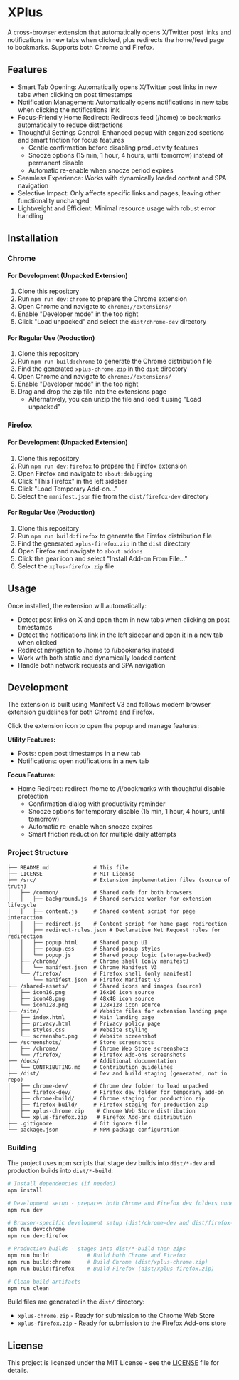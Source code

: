 # XPlus

A cross-browser extension that automatically opens X/Twitter post links and notifications in new tabs when clicked, plus redirects the home/feed page to bookmarks. Supports both Chrome and Firefox.

## Features

-   Smart Tab Opening: Automatically opens X/Twitter post links in new tabs when clicking on post timestamps
-   Notification Management: Automatically opens notifications in new tabs when clicking the notifications link
-   Focus-Friendly Home Redirect: Redirects feed (/home) to bookmarks automatically to reduce distractions
-   Thoughtful Settings Control: Enhanced popup with organized sections and smart friction for focus features
    -   Gentle confirmation before disabling productivity features
    -   Snooze options (15 min, 1 hour, 4 hours, until tomorrow) instead of permanent disable
    -   Automatic re-enable when snooze period expires
-   Seamless Experience: Works with dynamically loaded content and SPA navigation
-   Selective Impact: Only affects specific links and pages, leaving other functionality unchanged
-   Lightweight and Efficient: Minimal resource usage with robust error handling

## Installation

### Chrome

#### For Development (Unpacked Extension)

1. Clone this repository
2. Run `npm run dev:chrome` to prepare the Chrome extension
3. Open Chrome and navigate to `chrome://extensions/`
4. Enable "Developer mode" in the top right
5. Click "Load unpacked" and select the `dist/chrome-dev` directory

#### For Regular Use (Production)

1. Clone this repository
2. Run `npm run build:chrome` to generate the Chrome distribution file
3. Find the generated `xplus-chrome.zip` in the `dist` directory
4. Open Chrome and navigate to `chrome://extensions/`
5. Enable "Developer mode" in the top right
6. Drag and drop the zip file into the extensions page
    - Alternatively, you can unzip the file and load it using "Load unpacked"

### Firefox

#### For Development (Unpacked Extension)

1. Clone this repository
2. Run `npm run dev:firefox` to prepare the Firefox extension
3. Open Firefox and navigate to `about:debugging`
4. Click "This Firefox" in the left sidebar
5. Click "Load Temporary Add-on..."
6. Select the `manifest.json` file from the `dist/firefox-dev` directory

#### For Regular Use (Production)

1. Clone this repository
2. Run `npm run build:firefox` to generate the Firefox distribution file
3. Find the generated `xplus-firefox.zip` in the `dist` directory
4. Open Firefox and navigate to `about:addons`
5. Click the gear icon and select "Install Add-on From File..."
6. Select the `xplus-firefox.zip` file

## Usage

Once installed, the extension will automatically:

-   Detect post links on X and open them in new tabs when clicking on post timestamps
-   Detect the notifications link in the left sidebar and open it in a new tab when clicked
-   Redirect navigation to /home to /i/bookmarks instead
-   Work with both static and dynamically loaded content
-   Handle both network requests and SPA navigation

## Development

The extension is built using Manifest V3 and follows modern browser extension guidelines for both Chrome and Firefox.

Click the extension icon to open the popup and manage features:

**Utility Features:**

-   Posts: open post timestamps in a new tab
-   Notifications: open notifications in a new tab

**Focus Features:**

-   Home Redirect: redirect /home to /i/bookmarks with thoughtful disable protection
    -   Confirmation dialog with productivity reminder
    -   Snooze options for temporary disable (15 min, 1 hour, 4 hours, until tomorrow)
    -   Automatic re-enable when snooze expires
    -   Smart friction reduction for multiple daily attempts

### Project Structure

```
├── README.md              # This file
├── LICENSE                # MIT License
├── /src/                  # Extension implementation files (source of truth)
│   ├── /common/           # Shared code for both browsers
│   │   ├── background.js  # Shared service worker for extension lifecycle
│   │   ├── content.js     # Shared content script for page interaction
│   │   ├── redirect.js    # Content script for home page redirection
│   │   ├── redirect-rules.json # Declarative Net Request rules for redirection
│   │   ├── popup.html     # Shared popup UI
│   │   ├── popup.css      # Shared popup styles
│   │   └── popup.js       # Shared popup logic (storage-backed)
│   ├── /chrome/           # Chrome shell (only manifest)
│   │   └── manifest.json  # Chrome Manifest V3
│   └── /firefox/          # Firefox shell (only manifest)
│       └── manifest.json  # Firefox Manifest V3
├── /shared-assets/        # Shared icons and images (source)
│   ├── icon16.png         # 16x16 icon source
│   ├── icon48.png         # 48x48 icon source
│   └── icon128.png        # 128x128 icon source
├── /site/                 # Website files for extension landing page
│   ├── index.html         # Main landing page
│   ├── privacy.html       # Privacy policy page
│   ├── styles.css         # Website styling
│   └── screenshot.png     # Website screenshot
├── /screenshots/          # Store screenshots
│   ├── /chrome/           # Chrome Web Store screenshots
│   └── /firefox/          # Firefox Add-ons screenshots
├── /docs/                 # Additional documentation
│   └── CONTRIBUTING.md    # Contribution guidelines
├── /dist/                 # Dev and build staging (generated, not in repo)
│   ├── chrome-dev/        # Chrome dev folder to load unpacked
│   ├── firefox-dev/       # Firefox dev folder for temporary add-on
│   ├── chrome-build/      # Chrome staging for production zip
│   ├── firefox-build/     # Firefox staging for production zip
│   ├── xplus-chrome.zip    # Chrome Web Store distribution
│   └── xplus-firefox.zip   # Firefox Add-ons distribution
├── .gitignore             # Git ignore file
└── package.json           # NPM package configuration
```

### Building

The project uses npm scripts that stage dev builds into `dist/*-dev` and production builds into `dist/*-build`:

```bash
# Install dependencies (if needed)
npm install

# Development setup - prepares both Chrome and Firefox dev folders under dist/
npm run dev

# Browser-specific development setup (dist/chrome-dev and dist/firefox-dev)
npm run dev:chrome
npm run dev:firefox

# Production builds - stages into dist/*-build then zips
npm run build            # Build both Chrome and Firefox
npm run build:chrome     # Build Chrome (dist/xplus-chrome.zip)
npm run build:firefox    # Build Firefox (dist/xplus-firefox.zip)

# Clean build artifacts
npm run clean
```

Build files are generated in the `dist/` directory:

-   `xplus-chrome.zip` - Ready for submission to the Chrome Web Store
-   `xplus-firefox.zip` - Ready for submission to the Firefox Add-ons store

## License

This project is licensed under the MIT License - see the [LICENSE](LICENSE) file for details.

